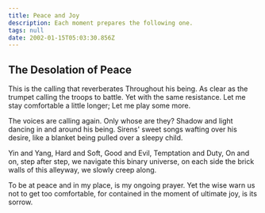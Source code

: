 ```yaml
---
title: Peace and Joy
description: Each moment prepares the following one.
tags: null
date: 2002-01-15T05:03:30.856Z
---
```


<div class="poem">

## The Desolation of Peace

This is the calling that reverberates
Throughout his being. As clear as the
trumpet calling the troops to battle.
Yet with the same resistance.
Let me stay comfortable a little longer;
Let me play some more.

The voices are calling again. Only
whose are they? Shadow and light
dancing in and around his being.
Sirens' sweet songs wafting over
his desire, like a blanket being pulled over
a sleepy child.

Yin and Yang, Hard and Soft,
Good and Evil, Temptation and Duty,
On and on, step after step, we navigate
this binary universe, on each side the brick walls of
this alleyway, we slowly creep along.

To be at peace and in my place, is my
ongoing prayer. Yet the wise warn us not
to get too comfortable, for contained
in the moment of ultimate joy, is its sorrow.

</div>
